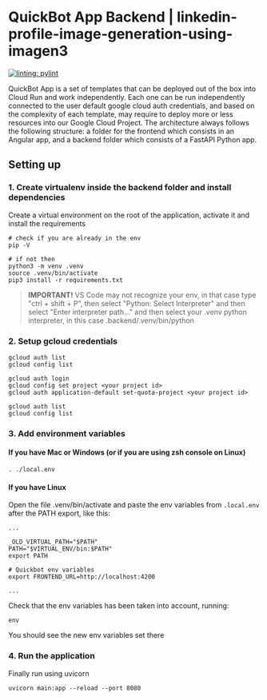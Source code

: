# QuickBot App Backend | linkedin-profile-image-generation-using-imagen3

[![linting: pylint](https://img.shields.io/badge/linting-pylint-yellowgreen)](https://github.com/pylint-dev/pylint)

QuickBot App is a set of templates that can be deployed out of the box into Cloud Run and work independently. Each one can be run independently connected to the user default google cloud auth credentials, and based on the complexity of each template, may require to deploy more or less resources into our Google Cloud Project. 
The architecture always follows the following structure: a folder for the frontend which consists in an Angular app, and a backend folder which consists of a FastAPI Python app.


## Setting up
### 1. Create virtualenv inside the backend folder and install dependencies
Create a virtual environment on the root of the application, activate it and install the requirements
```
# check if you are already in the env
pip -V

# if not then
python3 -m venv .venv
source .venv/bin/activate
pip3 install -r requirements.txt
```

> **IMPORTANT!** VS Code may not recognize your env, in that case type "ctrl + shift + P", then select "Python: Select Interpreter" and then select "Enter interpreter path..." and then select your .venv python interpreter, in this case .backend/.venv/bin/python


### 2. Setup gcloud credentials
```
gcloud auth list
gcloud config list

gcloud auth login
gcloud config set project <your project id> 
gcloud auth application-default set-quota-project <your project id>

gcloud auth list
gcloud config list
```

### 3. Add environment variables

#### If you have Mac or Windows (or if you are using zsh console on Linux)
```
. ./local.env
```

#### If you have Linux
Open the file .venv/bin/activate and paste the env variables from `.local.env` after the PATH export, like this:
```
...

_OLD_VIRTUAL_PATH="$PATH"
PATH="$VIRTUAL_ENV/bin:$PATH"
export PATH

# Quickbot env variables
export FRONTEND_URL=http://localhost:4200

...
```

Check that the env variables has been taken into account, running: 
```
env
```
You should see the new env variables set there


### 4. Run the application
Finally run using uvicorn
```
uvicorn main:app --reload --port 8080
```